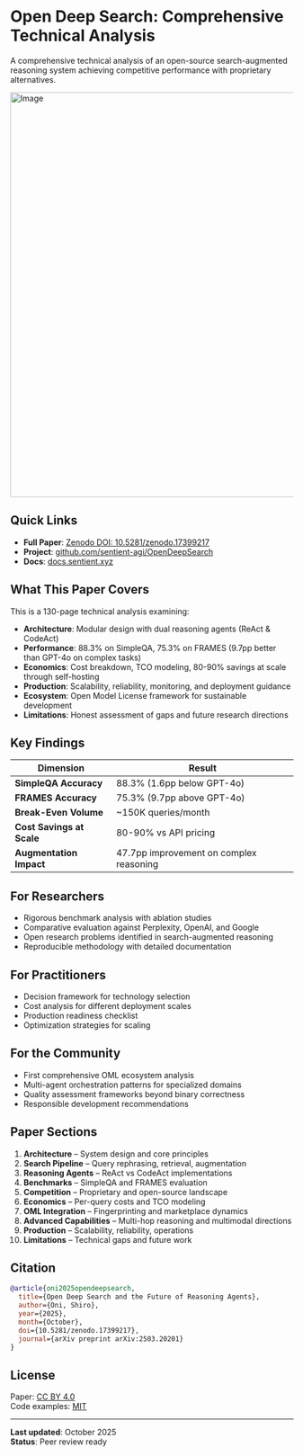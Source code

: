 # Open Deep Search: Comprehensive Technical Analysis

A comprehensive technical analysis of an open-source search-augmented reasoning system achieving competitive performance with proprietary alternatives.

<img width="1280" height="720" alt="Image" src="https://github.com/user-attachments/assets/60bf3ae2-ecee-493f-893e-5161e6a99898" />


## Quick Links

- **Full Paper**: [Zenodo DOI: 10.5281/zenodo.17399217](https://doi.org/10.5281/zenodo.17399217)
- **Project**: [github.com/sentient-agi/OpenDeepSearch](https://github.com/sentient-agi/OpenDeepSearch)
- **Docs**: [docs.sentient.xyz](https://docs.sentient.xyz)

## What This Paper Covers

This is a 130-page technical analysis examining:

- **Architecture**: Modular design with dual reasoning agents (ReAct & CodeAct)
- **Performance**: 88.3% on SimpleQA, 75.3% on FRAMES (9.7pp better than GPT-4o on complex tasks)
- **Economics**: Cost breakdown, TCO modeling, 80-90% savings at scale through self-hosting
- **Production**: Scalability, reliability, monitoring, and deployment guidance
- **Ecosystem**: Open Model License framework for sustainable development
- **Limitations**: Honest assessment of gaps and future research directions

## Key Findings

| Dimension | Result |
|-----------|--------|
| **SimpleQA Accuracy** | 88.3% (1.6pp below GPT-4o) |
| **FRAMES Accuracy** | 75.3% (9.7pp above GPT-4o) |
| **Break-Even Volume** | ~150K queries/month |
| **Cost Savings at Scale** | 80-90% vs API pricing |
| **Augmentation Impact** | 47.7pp improvement on complex reasoning |

## For Researchers

- Rigorous benchmark analysis with ablation studies
- Comparative evaluation against Perplexity, OpenAI, and Google
- Open research problems identified in search-augmented reasoning
- Reproducible methodology with detailed documentation

## For Practitioners

- Decision framework for technology selection
- Cost analysis for different deployment scales
- Production readiness checklist
- Optimization strategies for scaling

## For the Community

- First comprehensive OML ecosystem analysis
- Multi-agent orchestration patterns for specialized domains
- Quality assessment frameworks beyond binary correctness
- Responsible development recommendations

## Paper Sections

1. **Architecture** – System design and core principles
2. **Search Pipeline** – Query rephrasing, retrieval, augmentation
3. **Reasoning Agents** – ReAct vs CodeAct implementations
4. **Benchmarks** – SimpleQA and FRAMES evaluation
5. **Competition** – Proprietary and open-source landscape
6. **Economics** – Per-query costs and TCO modeling
7. **OML Integration** – Fingerprinting and marketplace dynamics
8. **Advanced Capabilities** – Multi-hop reasoning and multimodal directions
9. **Production** – Scalability, reliability, operations
10. **Limitations** – Technical gaps and future work

## Citation

```bibtex
@article{oni2025opendeepsearch,
  title={Open Deep Search and the Future of Reasoning Agents},
  author={Oni, Shiro},
  year={2025},
  month={October},
  doi={10.5281/zenodo.17399217},
  journal={arXiv preprint arXiv:2503.20201}
}
```

## License

Paper: [CC BY 4.0](https://creativecommons.org/licenses/by/4.0/)  
Code examples: [MIT](https://opensource.org/licenses/MIT)

---

**Last updated**: October 2025  
**Status**: Peer review ready
